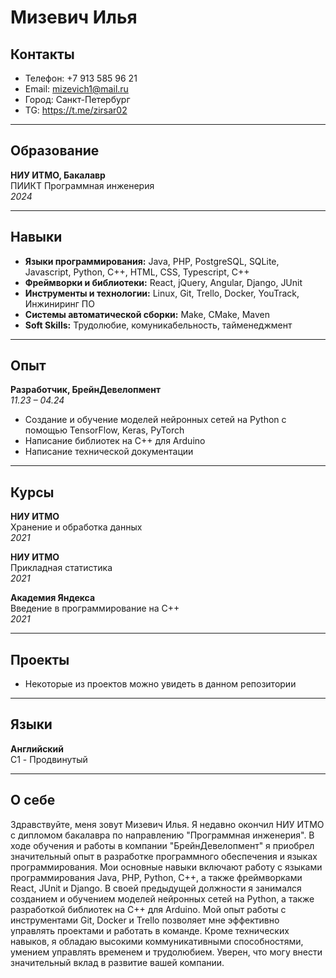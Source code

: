 # Мизевич Илья
## Контакты
- Телефон: +7 913 585 96 21  
- Email: mizevich1@mail.ru  
- Город: Санкт-Петербург
- TG: https://t.me/zirsar02

---

## Образование
**НИУ ИТМО, Бакалавр**  
ПИИКТ Программная инженерия  
*2024*

---

## Навыки
- **Языки программирования:** Java, PHP, PostgreSQL, SQLite, Javascript, Python, C++, HTML, CSS, Typescript, C++
- **Фреймворки и библиотеки:** React, jQuery, Angular, Django, JUnit
- **Инструменты и технологии:** Linux, Git, Trello, Docker, YouTrack, Инжиниринг ПО
- **Системы автоматической сборки:** Make, CMake, Maven
- **Soft Skills:** Трудолюбие, комуникабельность, тайменеджмент

---

## Опыт
**Разработчик, БрейнДевелопмент**  
*11.23 – 04.24*  
- Создание и обучение моделей нейронных сетей на Python с помощью TensorFlow, Keras, PyTorch
- Написание библиотек на C++ для Arduino
- Написание технической документации
---

## Курсы
**НИУ ИТМО**  
Хранение и обработка данных  
*2021*

**НИУ ИТМО**  
Прикладная статистика  
*2021*

**Академия Яндекса**  
Введение в программирование на C++  
*2021*

---

## Проекты
- Некоторые из проектов можно увидеть в данном репозитории

---

## Языки
**Английский**  
C1 - Продвинутый

---
## О себе
Здравствуйте, меня зовут Мизевич Илья. Я недавно окончил НИУ ИТМО с дипломом бакалавра по направлению "Программная инженерия". В ходе обучения и работы в компании "БрейнДевелопмент" я приобрел значительный опыт в разработке программного обеспечения и языках программирования. Мои основные навыки включают работу с языками программирования Java, PHP, Python, C++, а также фреймворками React, JUnit и Django.
В своей предыдущей должности я занимался созданием и обучением моделей нейронных сетей на Python, а также разработкой библиотек на C++ для Arduino. Мой опыт работы с инструментами Git, Docker и Trello позволяет мне эффективно управлять проектами и работать в команде. 
Кроме технических навыков, я обладаю высокими коммуникативными способностями, умением управлять временем и трудолюбием. Уверен, что могу внести значительный вклад в развитие вашей компании.

